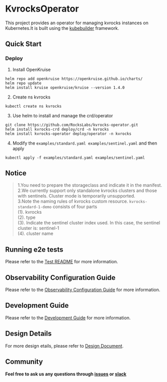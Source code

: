 
# KvrocksOperator
This project provides an operator for managing kvrocks instances on Kubernetes.It is built using the [kubebuilder](https://github.com/kubernetes-sigs/kubebuilder) framework. 

## Quick Start

### Deploy

1. Install OpenKruise

```
helm repo add openkruise https://openkruise.github.io/charts/
helm repo update
helm install kruise openkruise/kruise --version 1.4.0
```
2. Create ns kvrocks
```
kubectl create ns kvrocks
```

3. Use helm to install and manage the crd/operator 
```
git clone https://github.com/RocksLabs/kvrocks-operator.git
helm install kvrocks-crd deploy/crd -n kvrocks
helm install kvrocks-operator deploy/operator -n kvrocks
```

4. Modify the `examples/standard.yaml examples/sentinel.yaml` and then apply
```
kubectl apply -f examples/standard.yaml examples/sentinel.yaml
```

## Notice
> 1.You need to prepare the storageclass and indicate it in the manifest.<br>
> 2.We currently support only standalone kvrocks clusters and those with sentinels. Cluster mode is temporarily unsupported.<br>
> 3.Note the naming rules of kvrocks custom resource.
> `kvrocks-standard-1-demo`
> consists of four parts<br>
> (1). kvrocks<br>
> (2). type<br>
> (3). Indicate the sentinel cluster index used. In this case, the sentinel cluster is: sentinel-1 <br>
> (4). cluster name <br>

## Running e2e tests

Please refer to the [Test README](/test/e2e/README.md) for more information.

## Observability Configuration Guide

Please refer to the [Observability Configuration Guide](/docs/observability.md) for more information.

## Development Guide

Please refer to the [Development Guide](/docs/development.md) for more information.

## Design Details
For more design etails, please refer to [Design Document](/docs/design.md).

## Community 
**Feel free to ask us any questions through [issues](https://github.com/KvrocksLabs/kvrocks-operator/issues) or [slack](https://kvrocks.slack.com/ssb/redirect#/shared-invite/email)**
